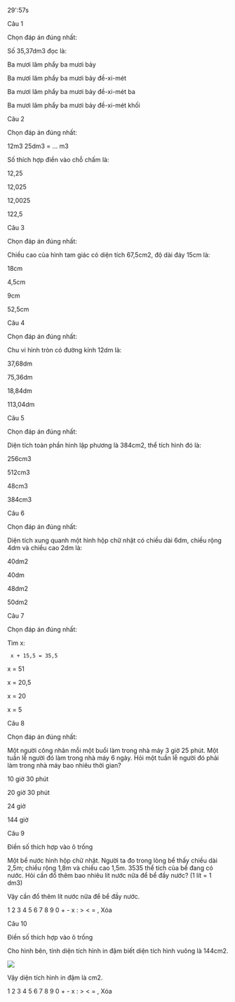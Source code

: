29':57s

Câu 1

Chọn đáp án đúng nhất: 

Số 35,37dm3 đọc là:

Ba mươi lăm phẩy ba mươi bảy

Ba mươi lăm phẩy ba mươi bảy đề-xi-mét

Ba mươi lăm phẩy ba mươi bảy đề-xi-mét ba

Ba mươi lăm phẩy ba mươi bảy đề-xi-mét khối

Câu 2

Chọn đáp án đúng nhất: 

12m3 25dm3 = … m3

Số thích hợp điền vào chỗ chấm là:

12,25

12,025

12,0025

122,5

Câu 3

Chọn đáp án đúng nhất: 

Chiều cao của hình tam giác có diện tích 67,5cm2, độ dài đáy 15cm là:

18cm

4,5cm

9cm

52,5cm

Câu 4

Chọn đáp án đúng nhất: 

Chu vi hình tròn có đường kính 12dm là:

37,68dm

75,36dm

18,84dm

113,04dm

Câu 5

Chọn đáp án đúng nhất: 

Diện tích toàn phần hình lập phương là 384cm2, thể tích hình đó là:

256cm3

512cm3

48cm3

384cm3

Câu 6

Chọn đáp án đúng nhất: 

Diện tích xung quanh một hình hộp chữ nhật có chiều dài 6dm, chiều rộng 4dm và chiều cao 2dm là:

40dm2

40dm

48dm2

50dm2

Câu 7

Chọn đáp án đúng nhất: 

Tìm x: 

     x + 15,5 = 35,5

x = 51

x = 20,5

x = 20

x = 5

Câu 8

Chọn đáp án đúng nhất: 

Một người công nhân mỗi một buổi làm trong nhà máy 3 giờ 25 phút. Một tuần lễ người đó làm trong nhà máy 6 ngày. Hỏi một tuần lễ người đó phải làm trong nhà máy bao nhiêu thời gian?

10 giờ 30 phút

20 giờ 30 phút

24 giờ

144 giờ

Câu 9

Điền số thích hợp vào ô trống 

Một bể nước hình hộp chữ nhật. Người ta đo trong lòng bể thấy chiều dài 2,5m; chiều rộng 1,8m và chiều cao 1,5m. 3535 thể tích của bể đang có nước. Hỏi cần đổ thêm bao nhiêu lít nước nữa để bể đầy nước? (1 lít = 1 dm3)

Vậy cần đổ thêm  lít nước nữa để bể đầy nước.

1 2 3 4 5 6 7 8 9 0 + - x : > < = , Xóa

Câu 10

Điền số thích hợp vào ô trống 

Cho hình bên, tính diện tích hình in đậm biết diện tích hình vuông là 144cm2.

![](https://onthi123.vn/public/uploads/onthi123h3.png)

Vậy diện tích hình in đậm là  cm2.

1 2 3 4 5 6 7 8 9 0 + - x : > < = , Xóa
